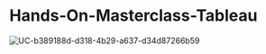 # Hands-On-Masterclass-Tableau

![UC-b389188d-d318-4b29-a637-d34d87266b59](https://github.com/UKVeteran/Hands-On-Masterclass-Tableau/assets/39216339/d5c9ff6c-3f5b-4e25-ad28-3c8fff1df87e)
